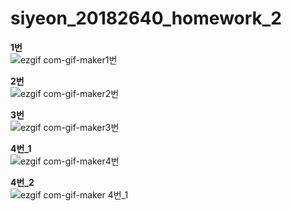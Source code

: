# siyeon_20182640_homework_2

**1번**</br>
![ezgif com-gif-maker1번](https://user-images.githubusercontent.com/93849755/143671108-5f1b2a86-614a-4771-8a87-2e6dddfbbfff.gif)


**2번**</br>
![ezgif com-gif-maker2번](https://user-images.githubusercontent.com/93849755/143671134-4d9e17d5-487a-4604-b16b-5fc03c30a053.gif)


**3번**</br>
![ezgif com-gif-maker3번](https://user-images.githubusercontent.com/93849755/143671138-0f1cdb76-6ef4-4d85-9fa1-cc66147328d5.gif)


**4번_1**</br>
![ezgif com-gif-maker4번](https://user-images.githubusercontent.com/93849755/143671189-81999687-c31a-4dbc-9704-76db29f6f8de.gif)

**4번_2**</br>
![ezgif com-gif-maker 4번_1](https://user-images.githubusercontent.com/93849755/143671192-36bb4d27-6fb1-41f5-9d39-f15048220b9f.gif)
